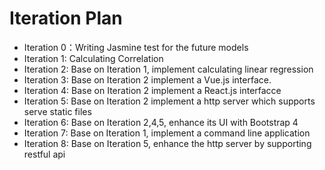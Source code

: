 # Iteration Plan

- Iteration 0：Writing Jasmine test for the future models
- Iteration 1: Calculating Correlation
- Iteration 2: Base on Iteration 1, implement calculating linear regression
- Iteration 3: Base on Iteration 2 implement a Vue.js interface.
- Iteration 4: Base on Iteration 2 implement a React.js interfacce 
- Iteration 5: Base on Iteration 2 implement a http server which supports serve static files
- Iteration 6: Base on Iteration 2,4,5, enhance its UI with Bootstrap 4
- Iteration 7: Base on Iteration 1, implement a command line application
- Iteration 8: Base on Iteration 5, enhance the http server by supporting restful api
 

